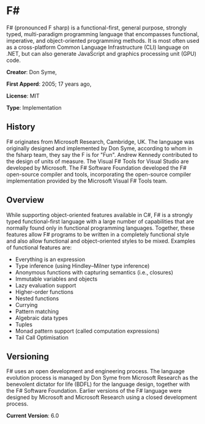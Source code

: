 # F#

F# (pronounced F sharp) is a functional-first, general purpose, strongly typed, multi-paradigm programming language that encompasses functional, imperative, and object-oriented programming methods. It is most often used as a cross-platform Common Language Infrastructure (CLI) language on .NET, but can also generate JavaScript and graphics processing unit (GPU) code.

**Creator**: Don Syme,

**First Apperd**: 2005; 17 years ago,

**License**: MIT

**Type**: Implementation

## History

F# originates from Microsoft Research, Cambridge, UK. The language was originally designed and implemented by Don Syme, according to whom in the fsharp team, they say the F is for "Fun". Andrew Kennedy contributed to the design of units of measure. The Visual F# Tools for Visual Studio are developed by Microsoft. The F# Software Foundation developed the F# open-source compiler and tools, incorporating the open-source compiler implementation provided by the Microsoft Visual F# Tools team.

## Overview

While supporting object-oriented features available in C#, F# is a strongly typed functional-first language with a large number of capabilities that are normally found only in functional programming languages. Together, these features allow F# programs to be written in a completely functional style and also allow functional and object-oriented styles to be mixed.
Examples of functional features are:

- Everything is an expression
- Type inference (using Hindley–Milner type inference)
- Anonymous functions with capturing semantics (i.e., closures)
- Immutable variables and objects
- Lazy evaluation support
- Higher-order functions
- Nested functions
- Currying
- Pattern matching
- Algebraic data types
- Tuples
- Monad pattern support (called computation expressions)
- Tail Call Optimisation

## Versioning

F# uses an open development and engineering process. The language evolution process is managed by Don Syme from Microsoft Research as the benevolent dictator for life (BDFL) for the language design, together with the F# Software Foundation. Earlier versions of the F# language were designed by Microsoft and Microsoft Research using a closed development process.

**Current Version**: 6.0